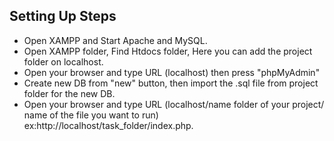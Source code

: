## Setting Up Steps
- Open XAMPP and Start Apache and MySQL.
- Open XAMPP folder, Find Htdocs folder, Here you can add the project folder on localhost.
- Open your browser and type URL (localhost) then press "phpMyAdmin"
- Create new DB from "new" button, then import the .sql file from project folder for the new DB. 
- Open your browser and type URL (localhost/name folder of your project/ name of the file you want to run) ex:http://localhost/task_folder/index.php.
